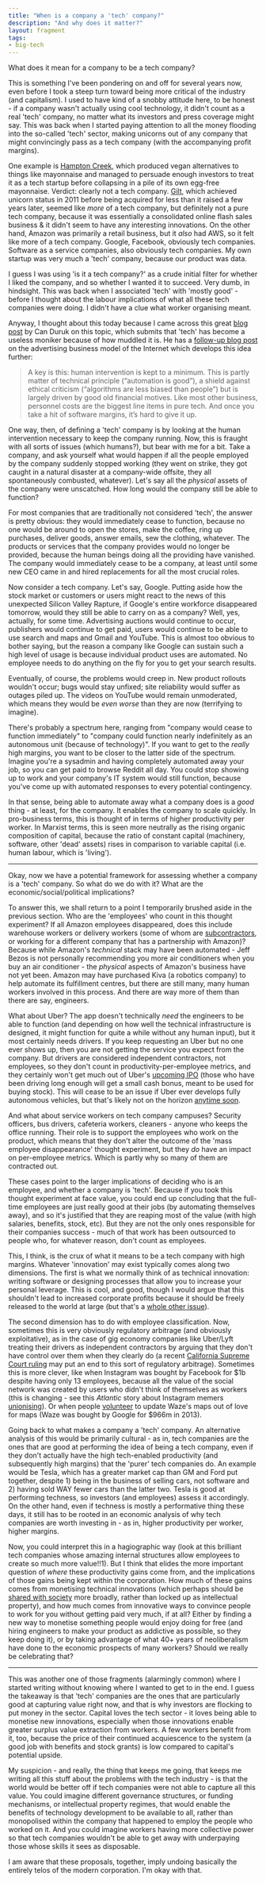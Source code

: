 ```yaml
---
title: "When is a company a 'tech' company?"
description: "And why does it matter?"
layout: fragment
tags:
- big-tech
---
```


What does it mean for a company to be a tech company?

This is something I've been pondering on and off for several years now, even before I took a steep turn toward being more critical of the industry (and capitalism). I used to have kind of a snobby attitude here, to be honest - if a company wasn't actually using cool technology, it didn't count as a real 'tech' company, no matter what its investors and press coverage might say. This was back when I started paying attention to all the money flooding into the so-called 'tech' sector, making unicorns out of any company that might convincingly pass as a tech company (with the accompanying profit margins).

One example is [Hampton Creek](https://www.foodbusinessnews.net/articles/11575-what-happened-to-hampton-creek), which produced vegan alternatives to things like mayonnaise and managed to persuade enough investors to treat it as a tech startup before collapsing in a pile of its own egg-free mayonnaise. Verdict: clearly not a tech company. [Gilt](http://fortune.com/2016/01/08/gilt-groupe-was-a-different-type-of-unicorn/), which achieved unicorn status in 2011 before being acquired for less than it raised a few years later, seemed like _more_ of a tech company, but definitely not a pure tech company, because it was essentially a consolidated online flash sales business & it didn't seem to have any interesting innovations. On the other hand, Amazon was primarily a retail business, but it _also_ had AWS, so it felt like more of a tech company. Google, Facebook, obviously tech companies. Software as a service companies, also obviously tech companies. My own startup was very much a 'tech' company, because our product was data.

I guess I was using 'is it a tech company?' as a crude initial filter for whether I liked the company, and so whether I wanted it to succeed. Very dumb, in hindsight. This was back when I associated 'tech' with 'mostly good' - before I thought about the labour implications of what all these tech companies were doing. I didn't have a clue what worker organising meant.

Anyway, I thought about this today because I came across this great [blog post](https://ramblingspace.com/posts/every-company-tech-company-everyone-techie/) by Can Duruk on this topic, which submits that 'tech' has become a useless moniker because of how muddled it is. He has a [follow-up blog post](https://ramblingspace.com/posts/end-internet-history-last-ad/) on the advertising business model of the Internet which develops this idea further:

> A key is this: human intervention is kept to a minimum. This is partly matter of technical principle (“automation is good”), a shield against ethical criticism (“algorithms are less biased than people”) but is largely driven by good old financial motives. Like most other business, personnel costs are the biggest line items in pure tech. And once you take a hit of software margins, it’s hard to give it up.

One way, then, of defining a 'tech' company is by looking at the human intervention necessary to keep the company running. Now, this is fraught with all sorts of issues (which humans?), but bear with me for a bit. Take a company, and ask yourself what would happen if all the people employed by the company suddenly stopped working (they went on strike, they got caught in a natural disaster at a company-wide offsite, they all spontaneously combusted, whatever). Let's say all the _physical_ assets of the company were unscatched. How long would the company still be able to function?

For most companies that are traditionally not considered 'tech', the answer is pretty obvious: they would immediately cease to function, because no one would be around to open the stores, make the coffee, ring up purchases, deliver goods, answer emails, sew the clothing, whatever. The products or services that the company provides would no longer be provided, because the human beings doing all the providing have vanished. The company would immediately cease to be a company, at least until some new CEO came in and hired replacements for all the most crucial roles.

Now consider a tech company. Let's say, Google. Putting aside how the stock market or customers or users might react to the news of this unexpected Silicon Valley Rapture, if Google's entire workforce disappeared tomorrow, would they still be able to carry on as a company? Well, yes, actually, for some time. Advertising auctions would continue to occur, publishers would continue to get paid, users would continue to be able to use search and maps and Gmail and YouTube. This is almost too obvious to bother saying, but the reason a company like Google can sustain such a high level of usage is because individual product uses are automated. No employee needs to do anything on the fly for you to get your search results.

Eventually, of course, the problems would creep in. New product rollouts wouldn't occur; bugs would stay unfixed; site reliability would suffer as outages piled up. The videos on YouTube would remain unmoderated, which means they would be _even worse_ than they are now (terrifying to imagine).

There's probably a spectrum here, ranging from "company would cease to function immediately" to "company could function nearly indefinitely as an autonomous unit (because of technology)". If you want to get to the _really_ high margins, you want to be closer to the latter side of the spectrum. Imagine you're a sysadmin and having completely automated away your job, so you can get paid to browse Reddit all day. You could stop showing up to work and your company's IT system would still function, because you've come up with automated responses to every potential contingency.

In that sense, being able to automate away what a company does is a _good_ thing - at least, for the company. It enables the company to scale quickly. In pro-business terms, this is thought of in terms of higher productivity per worker. In Marxist terms, this is seen more neutrally as the rising organic composition of capital, because the ratio of constant capital (machinery, software, other 'dead' assets) rises in comparison to variable capital (i.e. human labour, which is 'living').

***

Okay, now we have a potential framework for assessing whether a company is a 'tech' company. So what do we do with it? What are the economic/social/political implications?

To answer this, we shall return to a point I temporarily brushed aside in the previous section. Who are the 'employees' who count in this thought experiment? If all Amazon employees disappeared, does this include warehouse workers or delivery workers (some of whom are [subcontractors](https://www.bloomberg.com/news/articles/2018-06-22/amazon-contractor-settles-warehouse-conditions-lawsuit), or working for a different company that has a partnership with Amazon)? Because while Amazon's _technical_ stack may have been automated - Jeff Bezos is not personally recommending you more air conditioners when you buy an air conditioner - the _physical_ aspects of Amazon's business have not yet been. Amazon may have purchased Kiva (a robotics company) to help automate its fulfillment centres, but there are still many, many human workers involved in this process. And there are way more of them than there are say, engineers.

What about Uber? The app doesn't technically _need_ the engineers to be able to function (and depending on how well the technical infrastructure is designed, it might function for quite a while without any human input), but it most certainly needs drivers. If you keep requesting an Uber but no one ever shows up, then you are not getting the service you expect from the company. But drivers are considered independent contractors, not employees, so they don't count in productivity-per-employee metrics, and they certainly won't get much out of Uber's [upcoming IPO](https://www.reuters.com/article/us-uber-ipo/uber-lyft-to-offer-some-drivers-shares-in-stock-market-listing-idUSKCN1QH1S6) (those who have been driving long enough will get a small cash bonus, meant to be used for buying stock). This will cease to be an issue if Uber ever develops fully autonomous vehicles, but that's likely not on the horizon [anytime soon](https://qz.com/1599134/uber-secures-much-needed-1-billion-investment-for-self-driving-cars-unit/).

And what about service workers on tech company campuses? Security officers, bus drivers, cafeteria workers, cleaners - anyone who keeps the office running. Their role is to support the employees who work on the product, which means that they don't alter the outcome of the 'mass employee disappearance' thought experiment, but they _do_ have an impact on per-employee metrics. Which is partly why so many of them are contracted out.

These cases point to the larger implications of deciding who is an employee, and whether a company is 'tech'. Because if you took this thought experiment at face value, you could end up concluding that the full-time employees are just really good at their jobs (by automating themselves away), and so it's justified that they are reaping most of the value (with high salaries, benefits, stock, etc). But they are not the only ones responsible for their companies success - much of that work has been outsourced to people who, for whatever reason, don't count as employees.

This, I think, is the crux of what it means to be a tech company with high margins. Whatever 'innovation' may exist typically comes along two dimensions. The first is what we normally think of as technical innovation: writing software or designing processes that allow you to increase your personal leverage. This is cool, and good, though I would argue that this shouldn't lead to increased corporate profits because it should be freely released to the world at large (but that's a [whole other issue](https://logicmag.io/05-freedom-isnt-free/)).

The second dimension has to do with employee classification. Now, sometimes this is very obviously regulatory arbitrage (and obviously exploitative), as in the case of gig economy companies like Uber/Lyft treating their drivers as independent contractors by arguing that they don't have control over them when they clearly do (a recent [California Supreme Court ruling](https://www.latimes.com/business/la-fi-contract-workers-20180806-story.html) may put an end to this sort of regulatory arbitrage). Sometimes this is more clever, like when Instagram was bought by Facebook for $1b despite having only 13 employees, because all the value of the social network was created by users who didn't think of themselves as workers (this is changing - see this _Atlantic_ story about Instagram memers [unionising](https://www.theatlantic.com/technology/archive/2019/04/instagram-memers-are-unionizing/587308/)). Or when people [volunteer](https://www.wsj.com/articles/the-internets-most-devoted-volunteers-waze-map-editors-11553096956) to update Waze's maps out of love for maps (Waze was bought by Google for $966m in 2013).

Going back to what makes a company a 'tech' company. An alternative analysis of this would be primarily cultural - as in, tech companies are the ones that are good at performing the idea of being a tech company, even if they don't actually have the high tech-enabled productivity (and subsequently high margins) that the 'purer' tech companies do. An example would be Tesla, which has a greater market cap than GM and Ford put together, despite 1) being in the business of selling cars, not software and 2) having sold WAY fewer cars than the latter two. Tesla is good at performing techness, so investors (and employees) assess it accordingly. On the other hand, even if techness is mostly a performative thing these days, it still has to be rooted in an economic analysis of why tech companies are worth investing in - as in, higher productivity per worker, higher margins.

Now, you could interpret this in a hagiographic way (look at this brilliant tech companies whose amazing internal structures allow employees to create so much more value!!1). But I think that elides the more important question of _where_ these productivity gains come from, and the implications of those gains being kept within the corporation. How much of these gains comes from monetising technical innovations (which perhaps should be [shared with society](https://newsocialist.org.uk/technological-development-for-the-many/) more broadly, rather than locked up as intellectual property), and how much comes from innovative ways to convince people to work for you without getting paid very much, if at all? Either by finding a new way to monetise something people would enjoy doing for free (and hiring engineers to make your product as addictive as possible, so they keep doing it), or by taking advantage of what 40+ years of neoliberalism have done to the economic prospects of many workers? Should we really be celebrating that?

***


This was another one of those fragments (alarmingly common) where I started writing without knowing where I wanted to get to in the end. I guess the takeaway is that 
'tech' companies are the ones that are particularly good at capturing value right now, and that is why investors are flocking to put money in the sector. Capital loves the tech sector - it loves being able to monetise new innovations, especially when those innovations enable greater surplus value extraction from workers. A few workers benefit from it, too, because the price of their continued acquiescence to the system (a good job with benefits and stock grants) is low compared to capital's potential upside.

My suspicion - and really, the thing that keeps me going, that keeps me writing all this stuff about the problems with the tech industry - is that the world would be better off if tech companies were not able to capture all this value. You could imagine different governance structures, or funding mechanisms, or intellectual property regimes, that would enable the benefits of technology development to be available to all, rather than monopolised within the company that happened to employ the people who worked on it. And you could imagine workers having more collective power so that tech companies wouldn't be able to get away with underpaying those whose skills it sees as disposable.

I am aware that these proposals, together, imply undoing basically the entirely telos of the modern corporation. I'm okay with that.
